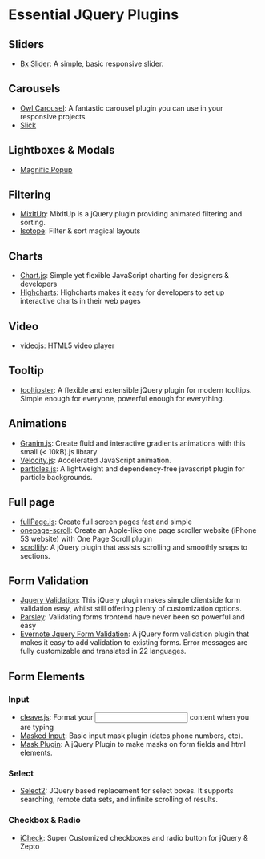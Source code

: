 # Essential JQuery Plugins

Sliders
---
* [Bx Slider](http://bxslider.com/): A simple, basic responsive slider.

Carousels
---
* [Owl Carousel](http://owlgraphic.com/owlcarousel/): A fantastic carousel plugin you can use in your responsive projects<br />
* [Slick](http://kenwheeler.github.io/slick/)

Lightboxes & Modals
---
* [Magnific Popup](http://dimsemenov.com/plugins/magnific-popup/)

Filtering
---
* [MixItUp](https://mixitup.kunkalabs.com/): MixItUp is a jQuery plugin providing animated filtering and sorting.
* [Isotope](http://isotope.metafizzy.co/): Filter & sort magical layouts

Charts
---
* [Chart.js](http://www.chartjs.org/): Simple yet flexible JavaScript charting for designers & developers
* [Highcharts](http://www.highcharts.com/): Highcharts makes it easy for developers to set up interactive charts in their web pages

Video
---
* [videojs](http://videojs.com/): HTML5 video player


Tooltip
---
* [tooltipster](http://iamceege.github.io/tooltipster/): A flexible and extensible jQuery plugin for modern tooltips.
Simple enough for everyone, powerful enough for everything.

Animations
---
* [Granim.js](https://sarcadass.github.io/granim.js/index.html): Create fluid and interactive gradients animations
with this small (< 10kB).js library
* [Velocity.js](http://velocityjs.org/): Accelerated JavaScript animation.
* [particles.js](https://marcbruederlin.github.io/particles.js/): A lightweight and dependency-free javascript plugin for particle backgrounds. 

Full page
---
* [fullPage.js](https://github.com/alvarotrigo/fullPage.js): Create full screen pages fast and simple
* [onepage-scroll](https://github.com/peachananr/onepage-scroll): Create an Apple-like one page scroller website (iPhone 5S website) with One Page Scroll plugin
* [scrollify](http://projects.lukehaas.me/scrollify/): A jQuery plugin that assists scrolling and smoothly snaps to sections.

Form Validation
---
* [Jquery Validation](https://jqueryvalidation.org/): This jQuery plugin makes simple clientside form validation easy, whilst still offering plenty of customization options.
* [Parsley](http://parsleyjs.org/): Validating forms frontend have never been so powerful and easy
* [Evernote Jquery Form Validation](https://github.com/evernote/jquery-form-validation): A jQuery form validation plugin that makes it easy to add validation to existing forms. Error messages are fully customizable and translated in 22 languages.

Form Elements
---
### Input
* [cleave.js](http://nosir.github.io/cleave.js/): Format your <input/> content when you are typing <br/>
* [Masked Input](http://digitalbush.com/projects/masked-input-plugin/): Basic input mask plugin (dates,phone numbers, etc).
* [Mask Plugin](https://igorescobar.github.io/jQuery-Mask-Plugin/): A jQuery Plugin to make masks on form fields and html elements.

### Select
* [Select2](https://select2.github.io/): JQuery based replacement for select boxes. It supports searching, remote data sets, and infinite scrolling of results.

### Checkbox & Radio
* [iCheck](http://icheck.fronteed.com/): Super Customized checkboxes and radio button for jQuery & Zepto
